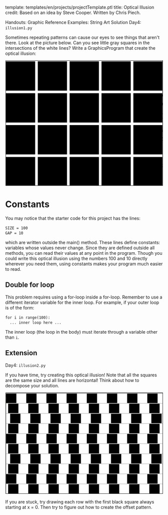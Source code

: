 template: templates/en/projects/projectTemplate.ptl
title: Optical Illusion
credit: Based on an idea by Steve Cooper. Written by Chris Piech.

Handouts: Graphic Reference
Examples: String Art Solution
Day4: `illusion1.py`

Sometimes repeating patterns can cause our eyes to see things that aren't there. Look at the picture below. Can you see little gray squares in the intersections of the white lines? Write a GraphicsProgram that create the optical illusion:

<center>
  <img style="width:500px;border: 1px solid #000000" src="illusion1.png">
</center>

# Constants
You may notice that the starter code for this project has the lines:

```
SIZE = 100
GAP = 10
```

which are written outside the main() method. These lines define constants: variables whose values never change. Since they are defined outside all methods, you can read their values at any point in the program. Though you could write this optical illusion using the numbers 100 and 10 directly wherever you need them, using constants makes your program much easier to read.

## Double for loop

This problem requires using a for-loop inside a for-loop. Remember to use a different iterator variable for the inner loop. For example, if your outer loop is of the form:

```
for i in range(100):
  ... inner loop here ...
```

The inner loop (the loop in the body) must iterate through a variable other than `i`.

## Extension

Day4: `illusion2.py`

If you have time, try creating this optical illusion! Note that all the squares are the same size and all lines are horizontal! Think about how to decompose your solution.

<center>
  <img style="width:500px;border: 1px solid #000000" src="illusion2.png">
</center>

If you are stuck, try drawing each row with the first black square always starting at x = 0. Then try to figure out how to create the offset pattern.
